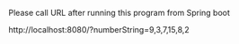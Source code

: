 Please call URL after running this program from Spring boot

http://localhost:8080/?numberString=9,3,7,15,8,2